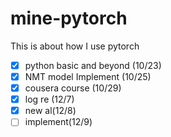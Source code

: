 # mine-pytorch
This is about how I use pytorch

- [x] python basic and beyond (10/23)
- [x] NMT model Implement (10/25)
- [x] cousera course (10/29)
- [x] log re (12/7)
- [x] new al(12/8)
- [ ] implement(12/9)